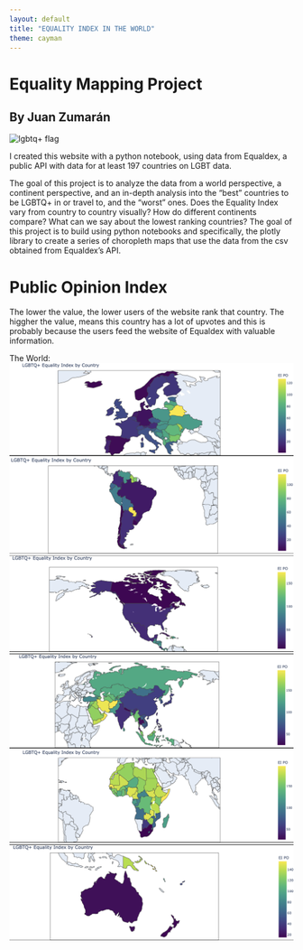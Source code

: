 ```yaml
---
layout: default
title: "EQUALITY INDEX IN THE WORLD"
theme: cayman
---
```


# Equality Mapping Project
## By Juan Zumarán
![lgbtq+ flag](https://encrypted-tbn0.gstatic.com/images?q=tbn:ANd9GcQ41Q1pAxI_KhPAm_mv_dr1-1Bh9cKNh86d2A&s)

I created this website with a python notebook, using data from Equaldex, a public API with data for at least 197 countries on LGBT data. 

The goal of this project is to analyze the data from a world perspective, a continent perspective, and an in-depth analysis into the “best” countries to be LGBTQ+ in or travel to, and the “worst” ones. Does the Equality Index vary from country to country visually? How do different continents compare? What can we say about the lowest ranking countries? 
The goal of this project is to build using python notebooks and specifically, the plotly library to create a series of choropleth maps that use the data from the csv obtained from Equaldex’s API. 

# Public Opinion Index
The lower the value, the lower users of the website rank that country. The higgher the value, means this country has a lot of upvotes and this is probably because the users feed the website of Equaldex with valuable information. 

The World:
![Europe](europe.jpg)
![South America](southamerica.jpg)
![North America](northamerica.jpg)
![Asia](asia.jpg)
![Africa](africa.jpg)
![Oceania](oceania.jpg)


